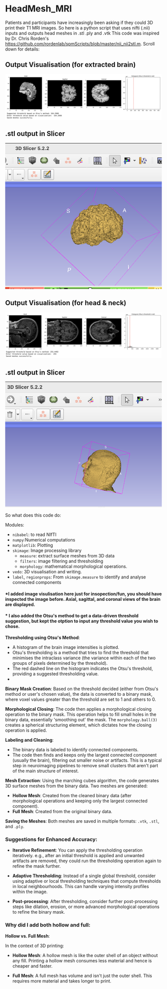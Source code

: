 # HeadMesh_MRI
Patients and participants have increasingly been asking if they could 3D print their T1 MRI images. So here is a python script that uses nifti (.nii) inputs and outputs head meshes in .stl .ply and .vtk 
This code was inspired by Dr. Chris Rorden's https://github.com/rordenlab/spmScripts/blob/master/nii_nii2stl.m. Scroll down for details:

## Output Visualisation (for extracted brain)
![Output Extract](output_extract.png)

## .stl output in Slicer
![Extract Slicer](xtrac_slicer.png)

## Output Visualisation (for head & neck)
![Full Output](output_full.png)

## .stl output in Slicer
![Full Slicer](slicer_full.png)


So what does this code do:

Modules:
   - `nibabel`: to read NIfTI 
   - `numpy`:Numerical computations 
   - `matplotlib`: Plotting
   - `skimage`: Image processing library
     - `measure`: extract surface meshes from 3D data
     - `filters`: image filtering and thresholding
     - `morphology`: mathematical morphological operations.
   - `vedo`: 3D visualisation and writing.
   - `label`, `regionprops`: From `skimage.measure` to identify and analyse connected components


   #### *I added image visulisation here just for insopection/fun, you should have inspected the image before. Axial, sagittal, and coronal views of the brain are displayed. 
   #### * I also added the Otsu's method to get a data-driven threshold suggestion, but kept the otption to input any threshold value you wish to chose. 
   

**Thresholding using Otsu's Method**:
   - A histogram of the brain image intensities is plotted.
   - Otsu's thresholding is a method that tries to find the threshold that minimises the intraclass variance (the variance within each of the two groups of pixels determined by the threshold).
   - The red dashed line on the histogram indicates the Otsu's threshold, providing a suggested thresholding value.
   - 
**Binary Mask Creation**:
   Based on the threshold decided (either from Otsu's method or user's chosen value), the data is converted to a binary mask, where voxel values greater than the threshold are set to 1 and others to 0.

**Morphological Closing**:
   The code then applies a morphological closing operation to the binary mask. This operation helps to fill small holes in the binary data, essentially 'smoothing out' the mask. The `morphology.ball(3)` creates a spherical structuring element, which dictates how the closing operation is applied.

**Labeling and Cleaning**:
   - The binary data is labeled to identify connected components.
   - The code then finds and keeps only the largest connected component (usually the brain), filtering out smaller noise or artifacts. This is a typical step in neuroimaging pipelines to remove small clusters that aren't part of the main structure of interest.

**Mesh Extraction**:
   Using the marching cubes algorithm, the code generates 3D surface meshes from the binary data. Two meshes are generated:
   - **Hollow Mesh**: Created from the cleaned binary data (after morphological operations and keeping only the largest connected component).
   - **Full Mesh**: Created from the original binary data.

**Saving the Meshes**:
   Both meshes are saved in multiple formats: `.vtk`, `.stl`, and `.ply`.


### Suggestions for Enhanced Accuracy:

- **Iterative Refinement**: You can apply the thresholding operation iteratively. e.g., after an initial threshold is applied and unwanted artifacts are removed, they could run the thresholding operation again to refine the mask further.
  
- **Adaptive Thresholding**: Instead of a single global threshold, consider using adaptive or local thresholding techniques that compute thresholds in local neighbourhoods. This can handle varying intensity profiles within the image.

- **Post-processing**: After thresholding, consider further post-processing steps like dilation, erosion, or more advanced morphological operations to refine the binary mask.

### Why did I add both hollow and full:

**Hollow vs. Full Mesh**:

In the context of 3D printing:
- **Hollow Mesh**: A hollow mesh is like the outer shell of an object without any fill. Printing a hollow mesh consumes less material and hence is cheaper and faster.
  
- **Full Mesh**: A full mesh has volume and isn't just the outer shell. This requires more material and takes longer to print.

